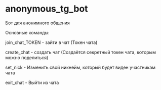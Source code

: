 # anonymous_tg_bot
Бот для анонимного общения

Основные команды:

join_chat_TOKEN - зайти в чат (Токен чата)

create_chat - создать чат (Создаётся секретный токен чата, которым можно поделиться)

set_nick - Изменить свой никнейм, который будет виден участникам чата

exit_chat - Выйти из чата
